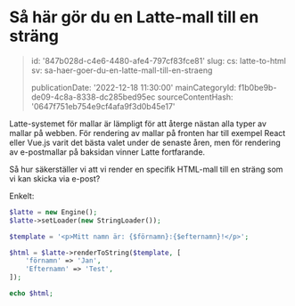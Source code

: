 Så här gör du en Latte-mall till en sträng
==========================================

> id: '847b028d-c4e6-4480-afe4-797cf83fce81'
> slug:
> 	cs: latte-to-html
> 	sv: sa-haer-goer-du-en-latte-mall-till-en-straeng
> 
> publicationDate: '2022-12-18 11:30:00'
> mainCategoryId: f1b0be9b-de09-4c8a-8338-dc285bed95ec
> sourceContentHash: '0647f751eb754e9cf4afa9f3d0b45e17'

Latte-systemet för mallar är lämpligt för att återge nästan alla typer av mallar på webben. För rendering av mallar på fronten har till exempel React eller Vue.js varit det bästa valet under de senaste åren, men för rendering av e-postmallar på baksidan vinner Latte fortfarande.

Så hur säkerställer vi att vi render en specifik HTML-mall till en sträng som vi kan skicka via e-post?

Enkelt:

```php
$latte = new Engine();
$latte->setLoader(new StringLoader());

$template = '<p>Mitt namn är: {$förnamn}:{$efternamn}!</p>';

$html = $latte->renderToString($template, [
	'förnamn' => 'Jan',
	'Efternamn' => 'Test',
]);

echo $html;
```
